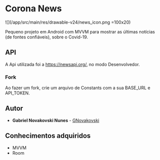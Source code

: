 # Corona News
![](/app/src/main/res/drawable-v24/news_icon.png =100x20)

Pequeno projeto em Android com MVVM para mostrar as últimas notícias (de fontes confiáveis), sobre o Covid-19. 

## API

A Api utilizada foi a https://newsapi.org/, no modo Desenvolvedor.
### Fork 

Ao fazer um fork, crie um arquivo de Constants com a sua BASE_URL e API_TOKEN.

## Autor

* **Gabriel Novakovski Nunes** - [GNovakovski](https://github.com/gnovakovski)

## Conhecimentos adquiridos

* MVVM
* Room
